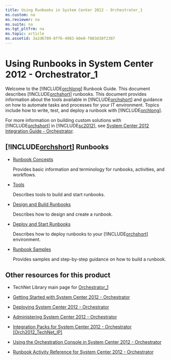 ```yaml
---
title: Using Runbooks in System Center 2012 - Orchestrator_1
ms.custom: na
ms.reviewer: na
ms.suite: na
ms.tgt_pltfrm: na
ms.topic: article
ms.assetid: 3a2d6789-8ff6-4983-b0e0-f883d38f2307
---
```

# Using Runbooks in System Center 2012 - Orchestrator_1
Welcome to the [!INCLUDE[orchlong](../Token/orchlong_md.md)] Runbook Guide. This document describes [!INCLUDE[orchshort](../Token/orchshort_md.md)] runbooks. This document provides information about the tools available in [!INCLUDE[orchshort](../Token/orchshort_md.md)] and guidance on how to automate tasks and processes for your IT environment. Topics include how to write, test, and deploy a runbook with [!INCLUDE[orchlong](../Token/orchlong_md.md)].

For more information on building custom solutions with [!INCLUDE[orchshort](../Token/orchshort_md.md)] in [!INCLUDE[sc2012](../Token/sc2012_md.md)], see [System Center 2012 Integration Guide \- Orchestrator](http://go.microsoft.com/fwlink/?LinkID=280268).

## [!INCLUDE[orchshort](../Token/orchshort_md.md)] Runbooks

-   [Runbook Concepts](../Topic/Runbook-Concepts.md)

    Provides basic information and terminology for runbooks, activities, and workflows.

-   [Tools](../Topic/Tools.md)

    Describes tools to build and start runbooks.

-   [Design and Build Runbooks](../Topic/Design-and-Build-Runbooks.md)

    Describes how to design and create a runbook.

-   [Deploy and Start Runbooks](../Topic/Deploy-and-Start-Runbooks.md)

    Describes how to deploy runbooks to your [!INCLUDE[orchshort](../Token/orchshort_md.md)] environment.

-   [Runbook Samples](../Topic/Runbook-Samples.md)

    Provides samples and step\-by\-step guidance on how to build a runbook.

## Other resources for this product

-   TechNet Library main page for [Orchestrator_1](../Topic/Orchestrator_1.md)

-   [Getting Started with System Center 2012 - Orchestrator](../Topic/Getting-Started-with-System-Center-2012---Orchestrator.md)

-   [Deploying System Center 2012 - Orchestrator](../Topic/Deploying-System-Center-2012---Orchestrator.md)

-   [Administering System Center 2012 - Orchestrator](../Topic/Administering-System-Center-2012---Orchestrator.md)

-   [Integration Packs for System Center 2012 \- Orchestrator &#91;Orch2012\_TechNet\_IP&#93;](assetId:///e6aff353-c364-4852-bfb7-9088407a7bd9)

-   [Using the Orchestration Console in System Center 2012 - Orchestrator](../Topic/Using-the-Orchestration-Console-in-System-Center-2012---Orchestrator.md)

-   [Runbook Activity Reference for System Center 2012 - Orchestrator](../Topic/Runbook-Activity-Reference-for-System-Center-2012---Orchestrator.md)

